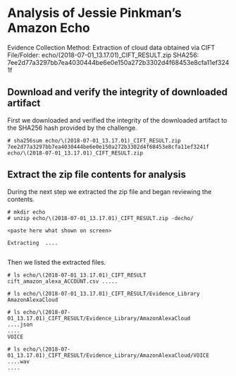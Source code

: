 # Analysis of Jessie Pinkman’s Amazon Echo
  
  Evidence Collection Method: Extraction of cloud data obtained via CIFT
  File/Folder: echo/(2018-07-01_13.17.01)_CIFT_RESULT.zip
  SHA256: 7ee2d77a3297bb7ea4030444be6e0e150a272b3302d4f68453e8cfa11ef3241f
  
## Download and verify the integrity of downloaded artifact

First we downloaded and verified the integrity of the downloaded artifact to the SHA256 hash provided by the challenge.
```
# sha256sum echo/\(2018-07-01_13.17.01)_CIFT_RESULT.zip 
7ee2d77a3297bb7ea4030444be6e0e150a272b3302d4f68453e8cfa11ef3241f echo/\(2018-07-01_13.17.01)_CIFT_RESULT.zip
```

## Extract the zip file contents for analysis

During the next step we extracted the zip file and began reviewing the contents.

```
# mkdir echo
# unzip echo/\(2018-07-01_13.17.01)_CIFT_RESULT.zip -decho/

<paste here what shown on screen>

Extracting  ....


```
Then we listed the extracted files.

```
# ls echo/\(2018-07-01_13.17.01)_CIFT_RESULT
cift_amazon_alexa_ACCOUNT.csv .....

# ls echo/\(2018-07-01_13.17.01)_CIFT_RESULT/Evidence_Library
AmazonAlexaCloud

# ls echo/\(2018-07-01_13.17.01)_CIFT_RESULT/Evidence_Library/AmazonAlexaCloud
....json
....
VOICE

# ls echo/\(2018-07-01_13.17.01)_CIFT_RESULT/Evidence_Library/AmazonAlexaCloud/VOICE
....wav
....


